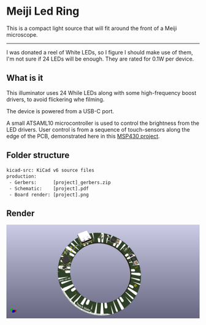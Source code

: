 # Meiji Led Ring

This is a compact light source that will fit around the front of a Meiji microscope.

---

I was donated a reel of White LEDs, so I figure I should make use of them, I'm not sure if 24 LEDs will be enough. They are rated for 0.1W per device.

## What is it

This illuminator uses 24 While LEDs along with some high-frequency boost drivers, to avoid flickering whe filming. 

The device is powered from a USB-C port. 

A small ATSAML10 microcontroller is used to control the brightness from the LED drivers.
User control is from a sequence of touch-sensors along the edge of the PCB, demonstrated here in this [MSP430 project](https://www.youtube.com/watch?v=bC6S55T26lM).


## Folder structure

```
kicad-src: KiCad v6 source files
production:
 - Gerbers:      [project]_gerbers.zip
 - Schematic:    [project].pdf
 - Board render: [project].png
```

## Render

![Render](production/meiji-led-ring.png "Render")